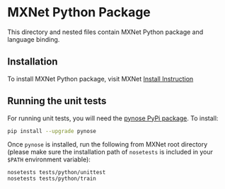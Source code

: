<!--- Licensed to the Apache Software Foundation (ASF) under one -->
<!--- or more contributor license agreements.  See the NOTICE file -->
<!--- distributed with this work for additional information -->
<!--- regarding copyright ownership.  The ASF licenses this file -->
<!--- to you under the Apache License, Version 2.0 (the -->
<!--- "License"); you may not use this file except in compliance -->
<!--- with the License.  You may obtain a copy of the License at -->

<!---   http://www.apache.org/licenses/LICENSE-2.0 -->

<!--- Unless required by applicable law or agreed to in writing, -->
<!--- software distributed under the License is distributed on an -->
<!--- "AS IS" BASIS, WITHOUT WARRANTIES OR CONDITIONS OF ANY -->
<!--- KIND, either express or implied.  See the License for the -->
<!--- specific language governing permissions and limitations -->
<!--- under the License. -->

MXNet Python Package
====================
This directory and nested files contain MXNet Python package and language binding.

## Installation
To install MXNet Python package, visit MXNet [Install Instruction](https://mxnet.apache.org/get_started)


## Running the unit tests

For running unit tests, you will need the [pynose PyPi package](https://pypi.org/project/pynose/). To install:
```bash
pip install --upgrade pynose
```

Once ```pynose``` is installed, run the following from MXNet root directory (please make sure the installation path of ```nosetests``` is included in your ```$PATH``` environment variable):
```
nosetests tests/python/unittest
nosetests tests/python/train

```
